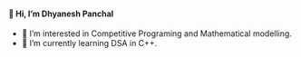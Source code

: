 #### 👋 Hi, I’m Dhyanesh Panchal
- 👀 I’m interested in Competitive Programing and Mathematical modelling.
- 🌱 I’m currently learning DSA in C++.
